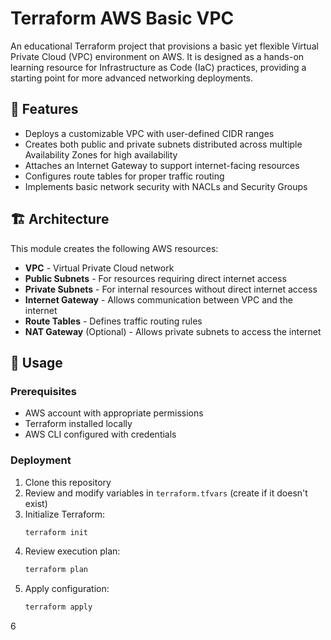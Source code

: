 # Terraform AWS Basic VPC

An educational Terraform project that provisions a basic yet flexible Virtual Private Cloud (VPC) environment on AWS.
It is designed as a hands-on learning resource for Infrastructure as Code (IaC) practices, providing a starting point for more advanced networking deployments.

## 🌟 Features

- Deploys a customizable VPC with user-defined CIDR ranges
- Creates both public and private subnets distributed across multiple Availability Zones for high availability
- Attaches an Internet Gateway to support internet-facing resources
- Configures route tables for proper traffic routing
- Implements basic network security with NACLs and Security Groups

## 🏗️ Architecture

This module creates the following AWS resources:
- **VPC** - Virtual Private Cloud network
- **Public Subnets** - For resources requiring direct internet access
- **Private Subnets** - For internal resources without direct internet access
- **Internet Gateway** - Allows communication between VPC and the internet
- **Route Tables** - Defines traffic routing rules
- **NAT Gateway** (Optional) - Allows private subnets to access the internet

## 🚀 Usage

### Prerequisites
- AWS account with appropriate permissions
- Terraform installed locally
- AWS CLI configured with credentials

### Deployment
1. Clone this repository
2. Review and modify variables in `terraform.tfvars` (create if it doesn't exist)
3. Initialize Terraform:
   ```bash
   terraform init
4. Review execution plan:
   ```bash
   terraform plan
5. Apply configuration:
   ```bash
   terraform apply
6
